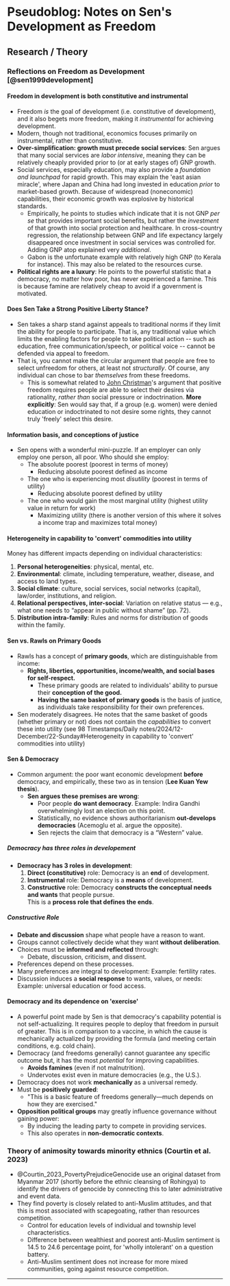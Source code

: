 # Pseudoblog: Notes on Sen's Development as Freedom

##  Research / Theory

### Reflections on Freedom as Development [@sen1999development]
#### Freedom in development is both constitutive and instrumental

- Freedom *is* the goal of development (i.e. constitutive of development), and it also begets more freedom, making it *instrumental* for achieving development.
- Modern, though not traditional, economics focuses primarily on instrumental, rather than constitutive. 
- **Over-simplification: growth must precede social services**: Sen argues that many social services are *labor intensive*, meaning they can be relatively cheaply provided prior to (or at early stages of) GNP growth. 
- Social services, especially education, may also provide a *foundation and launchpad* for rapid growth. This may explain the 'east asian miracle', where Japan and China had long invested in education *prior* to market-based growth. Because of widespread (noneconomic) capabilities, their economic growth was explosive by historical standards.
	- Empirically, he points to studies which indicate that it is not GNP *per se* that provides important social benefits, but rather the *investment* of that growth into social protection and healthcare. In cross-country regression, the relationship between GNP and life expectancy largely disappeared once investment in social services was controlled for. Adding GNP atop explained very *additional*.
	- Gabon is the unfortunate example with relatively high GNP (to Kerala for instance). This may also be related to the resources curse.
- **Political rights are a luxury**: He points to the powerful statistic that a democracy, no matter how poor, has never experienced a famine. This is because famine are relatively cheap to avoid if a government is motivated.

#### Does Sen Take a Strong Positive Liberty Stance?

- Sen takes a sharp stand against appeals to traditional norms if they limit the ability for people to participate. That is, any traditional value which limits the enabling factors for people to take political action -- such as education, free communication/speech, or political voice -- cannot be defended via appeal to freedom.
- That is, you cannot make the circular argument that people are free to select unfreedom for others, at least not *structurally*. Of course, any individual can chose to bar *themselves* from these freedoms.
	- This is somewhat related to [John Christman](https://plato.stanford.edu/entries/liberty-positive-negative/#PosLibConNeu)'s argument that positive freedom requires people are able to select their desires via rationality, *rather than* social pressure or indoctrination. **More explicitly**: Sen would say that, if a group (e.g. women) were denied education or indoctrinated to not desire some rights, they cannot truly 'freely' select this desire.


#### Information basis, and conceptions of justice

- Sen opens with a wonderful mini-puzzle. If an employer can only employ one person, all poor. Who should she employ:
	- The absolute poorest (poorest in terms of money)
		- Reducing absolute poorest defined as income
	- The one who is experiencing most *disutility* (poorest in terms of utility)
		- Reducing absolute poorest defined by utility
	- The one who would gain the most marginal utility (highest utility value in return for work)
		- Maximizing utility (there is another version of this where it solves a income trap and maximizes total money)

#### Heterogeneity in capability to 'convert' commodities into utility

Money has different impacts depending on individual characteristics:
1. **Personal heterogeneities**: physical, mental, etc.
2. **Environmental**: climate, including temperature, weather, disease, and access to land types.
3. **Social climate**: culture, social services, social networks (capital), law/order, institutions, and religion.
4. **Relational perspectives, inter-social**: Variation on relative status — e.g., what one needs to “appear in public without shame” (pp. 72).
5. **Distribution intra-family**: Rules and norms for distribution of goods within the family.

#### Sen vs. Rawls on Primary Goods

- Rawls has a concept of **primary goods**, which are distinguishable from income:
  - **Rights, liberties, opportunities, income/wealth, and social bases for self-respect.**
	- These primary goods are related to individuals' ability to pursue their **conception of the good.**
	- **Having the same basket of primary goods** is the basis of justice, as individuals take responsibility for their own preferences.
- Sen moderately disagrees. He notes that the same basket of goods (whether primary or not) does not contain the *capabilities* to convert these into utility (see 98 Timestamps/Daily notes/2024/12-December/22-Sunday#Heterogeneity in capability to 'convert' commodities into utility)


#### Sen & Democracy

- Common argument: the poor want economic development **before** democracy, and empirically, these two as in tension (**Lee Kuan Yew thesis**).
	- **Sen argues these premises are wrong**:
	  - Poor people **do want democracy**. Example: Indira Gandhi overwhelmingly lost an election on this point.
	  - Statistically, no evidence shows authoritarianism **out-develops democracies** (Acemoglu et al. argue the opposite).
	  - Sen rejects the claim that democracy is a “Western” value.

##### Democracy has three roles in developement

- **Democracy has 3 roles in development**:
  1. **Direct (constitutive)** role: Democracy is an **end** of development.
  2. **Instrumental** role: Democracy is a **means** of development.
  3. **Constructive** role: Democracy **constructs the conceptual needs and wants** that people pursue.  
     This is a **process role that defines the ends**.

##### Constructive Role

- **Debate and discussion** shape what people have a reason to want.
- Groups cannot collectively decide what they want **without deliberation**.
- Choices must be **informed and reflected** through:
	- Debate, discussion, criticism, and dissent.
- Preferences depend on these processes.
- Many preferences are integral to development: Example: fertility rates.
- Discussion induces a **social response** to wants, values, or needs: Example: universal education or food access.

#### Democracy and its dependence on 'exercise'

- A powerful point made by Sen is that democracy's capability potential is not self-actualizing. It requires people to deploy that freedom in pursuit of greater. This is in comparison to a vaccine, in which the cause is mechanically actualized by providing the formula (and meeting certain conditions, e.g. cold chain).
- Democracy (and freedoms generally) cannot guarantee any specific outcome but, it has the most *potential* for improving capabilities.
	-  **Avoids famines** (even if not malnutrition).
	- Undervotes exist even in mature democracies (e.g., the U.S.).
- Democracy does not work **mechanically** as a universal remedy.
- Must be **positively guarded**:
	- "This is a basic feature of freedoms generally—much depends on how they are exercised."
- **Opposition political groups** may greatly influence governance without gaining power:
	- By inducing the leading party to compete in providing services.
	 - This also operates in **non-democratic contexts**.

### Theory of animosity towards minority ethnics (Courtin et al. 2023)

- @Courtin_2023_PovertyPrejudiceGenocide use an original dataset from Myanmar 2017 (shortly before the ethnic cleansing of Rohingya) to identify the drivers of genocide by connecting this to later administrative and event data. 
- They find poverty is closely related to anti-Muslim attitudes, and that this is most associated with scapegoating, rather than resources competition.
	- Control for education levels of individual and township level characteristics.
	- Difference between wealthiest and poorest anti-Muslim sentiment is 14.5 to 24.6 percentage point, for 'wholly intolerant' on a question battery.
	- Anti-Muslim sentiment does not increase for more mixed communities, going against resource competition.



---